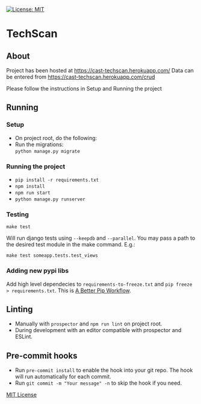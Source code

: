 [![License: MIT](https://img.shields.io/github/license/vintasoftware/django-react-boilerplate.svg)](LICENSE.txt)

# TechScan

## About
Project has been hosted at https://cast-techscan.herokuapp.com/
Data can be entered from https://cast-techscan.herokuapp.com/crud

Please follow the instructions in Setup and Running the project

## Running
### Setup
- On project root, do the following:
- Run the migrations:  
  `python manage.py migrate`

### Running the project
- `pip install -r requirements.txt`
- `npm install`
- `npm run start`
- `python manage.py runserver`

### Testing
`make test`

Will run django tests using `--keepdb` and `--parallel`. You may pass a path to the desired test module in the make command. E.g.:

`make test someapp.tests.test_views`

### Adding new pypi libs
Add high level dependecies to `requirements-to-freeze.txt` and `pip freeze > requirements.txt`. This is [A Better Pip Workflow](http://www.kennethreitz.org/essays/a-better-pip-workflow).

## Linting
- Manually with `prospector` and `npm run lint` on project root.
- During development with an editor compatible with prospector and ESLint.

## Pre-commit hooks
- Run `pre-commit install` to enable the hook into your git repo. The hook will run automatically for each commit.
- Run `git commit -m "Your message" -n` to skip the hook if you need.

[MIT License](LICENSE.txt)
